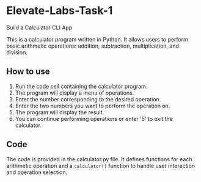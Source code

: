 # Elevate-Labs-Task-1
Build a Calculator CLI App

This is a calculator program written in Python. It allows users to perform basic arithmetic operations: addition, subtraction, multiplication, and division.

## How to use

1. Run the code cell containing the calculator program.
2. The program will display a menu of operations.
3. Enter the number corresponding to the desired operation.
4. Enter the two numbers you want to perform the operation on.
5. The program will display the result.
6. You can continue performing operations or enter '5' to exit the calculator.

## Code

The code is provided in the calculator.py file. It defines functions for each arithmetic operation and a `calculator()` function to handle user interaction and operation selection.
